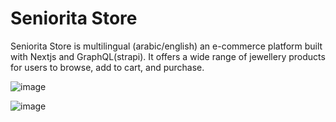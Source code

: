 # Seniorita Store

Seniorita Store is multilingual (arabic/english)  an e-commerce platform built with Nextjs and GraphQL(strapi). It offers a wide range of jewellery products for users to browse, add to cart, and purchase.

![image](https://github.com/3bsalam/seniorita-store/assets/40784041/987e9adb-8060-49ba-9529-7be2bab9c6c0)


![image](https://github.com/3bsalam/seniorita-store/assets/40784041/dd8f88a8-e659-4637-8887-3cc4e3d2b31a)


